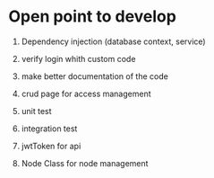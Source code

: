 ﻿# Open point to develop

1. Dependency injection (database context, service)

2. verify login whith custom code

3. make better documentation of the code

4. crud page for access management

5. unit test

6. integration test

7. jwtToken for api

8. Node Class for node management